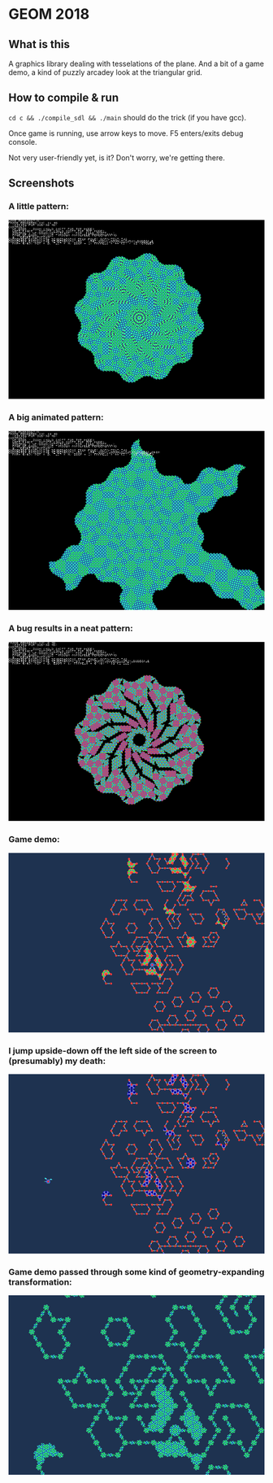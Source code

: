 # GEOM 2018

## What is this

A graphics library dealing with tesselations of the plane.
And a bit of a game demo, a kind of puzzly arcadey look at the triangular grid.

## How to compile & run

``cd c && ./compile_sdl && ./main`` should do the trick (if you have gcc).

Once game is running, use arrow keys to move.
F5 enters/exits debug console.

Not very user-friendly yet, is it? Don't worry, we're getting there.

## Screenshots

### A little pattern:
![](/img/screen4.png)

### A big animated pattern:
![](/img/screen3.png)

### A bug results in a neat pattern:
![](/img/screen1.png)

### Game demo:
![](/img/screen2.png)

### I jump upside-down off the left side of the screen to (presumably) my death:
![](/img/screen6.png)

### Game demo passed through some kind of geometry-expanding transformation:
![](/img/screen5.png)


